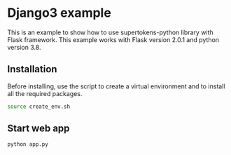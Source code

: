 # Django3 example

This is an example to show how to use supertokens-python library with Flask framework. This example works with Flask version 2.0.1 and python version 3.8. 

## Installation

Before installing, use the script to create a virtual environment and to install all the required packages.
```bash
source create_env.sh
```

## Start web app

```bash
python app.py
```